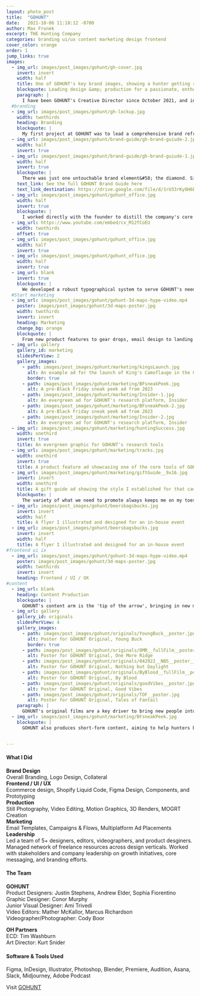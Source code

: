 ```yaml
---
layout: photo_post
title:  "GOHUNT"
date:   2021-10-06 11:18:12 -0700
author: Max Fronek
excerpt: THE Hunting Company
categories: branding ui/ux content marketing design frontend
cover_color: orange
order: 1
jump_links: true
images:
  - img_url: images/post_images/gohunt/gh-cover.jpg
    invert: invert
    width: half 
    title: One of GOHUNT's key brand images, showing a hunter getting ready for the 'real work' of packing out a harvest
    blockquote: Leading design &amp; production for a passionate, enthusiastic market&nbsp;leader
    paragraph: |
      I have been GOHUNT's Creative Director since October 2021, and in that time have led multiple design efforts across a diverse team and product set. GOHUNT's offering includes a SaaS platform, ecommerce storefront, content wing, and educational platform, and I've been intimately involved in the visual presentation and overall messaging of every part of it since starting. Whether as a team leader, stakeholder, or hands-on individual contributor, I'm always happy to roll up my sleeves and get the job done.  
  #branding
  - img_url: images/post_images/gohunt/gh-lockup.jpg
    width: twothirds
    heading: Branding
    blockquote: |
      My first project at GOHUNT was to lead a comprehensive brand refresh, modernizing the visual brand and storytelling voice of GOHUNT to reflect a more mature organization.
  - img_url: images/post_images/gohunt/brand-guide/gh-brand-guiude-2.jpg
    width: half
    invert: true
  - img_url: images/post_images/gohunt/brand-guide/gh-brand-guiude-1.jpg
    width: half
    invert: true
    blockquote: |
      There was just one untouchable brand element&#58; the diamond. Since it had special significance to the founder and his family, I put it at the center of the brand system as a single, unifying graphic.
    text_link: See the full GOHUNT Brand Guide here
    text_link_destination: https://drive.google.com/file/d/1rU33rKyOH6EMkPu8YOSI241uGDeHrcOA/view
  - img_url: images/post_images/gohunt/gohunt_office.jpg
    width: half
    invert: true
    blockquote: |
      I worked directly with the founder to distill the company's core values and ethos into a single statement. He narrated this statement over evocative hunt footage to create the core anchor video for the rebrand.
  - img_url: https://www.youtube.com/embed/cx_M12fCoEU
    width: twothirds
    offset: true
  - img_url: images/post_images/gohunt/gohunt_office.jpg
    width: half
    invert: true
  - img_url: images/post_images/gohunt/gohunt_office.jpg
    width: half
    invert: true
  - img_url: blank
    invert: true
    blockquote: |
      We developed a robust typographical system to serve GOHUNT's needs, applicable across the SaaS platform, ecommerce store, and marketing communications. As a genuine, trusted resource for the hunting community, we chose typefaces and treatments that were straightforward with no frills or fluff.
  #Start marketing
  - img_url: images/post_images/gohunt/gohunt-3d-maps-hype-video.mp4
    poster: images/post_images/gohunt/3d-maps-poster.jpg
    width: twothirds
    invert: invert
    heading: Marketing
    change_bg: orange
    blockquote: |
      From new product features to gear drops, email design to landing pages to social assets of all kinds, my role is to elevate and evolve the way our audience interacts with and learns about our offerings. 
  - img_url: gallery
    gallery_id: marketing
    slidesPerView: 2
    gallery_images: 
      - path: images/post_images/gohunt/marketing/kingsLaunch.jpg
        alt: An example ad for the launch of King's Camoflauge in the GOHUNT Gear Shop 
        border: true
      - path: images/post_images/gohunt/marketing/BFsneakPeek.jpg
        alt: A pre-Black Friday sneak peek ad from 2023
      - path: images/post_images/gohunt/marketing/Insider-1.jpg
        alt: An evergreen ad for GOHUNT's research platform, Insider
      - path: images/post_images/gohunt/marketing/BFsneakPeek-2.jpg
        alt: A pre-Black Friday sneak peek ad from 2023
      - path: images/post_images/gohunt/marketing/Insider-2.jpg
        alt: An evergreen ad for GOHUNT's research platform, Insider
  - img_url: images/post_images/gohunt/marketing/huntingSuccess.jpg
    width: onethird
    invert: true
    title: An evergreen graphic for GOHUNT's research tools
  - img_url: images/post_images/gohunt/marketing/tracks.jpg
    width: onethird
    invert: true
    title: A product feature ad showcasing one of the core tools of GOHUNT's navigation platform
  - img_url: images/post_images/gohunt/marketing/giftGuide__9x16.jpg
    invert: invert
    width: onethird
    title: A gift guide ad showing the style I established for that campaign
    blockquote: |
      The variety of what we need to promote always keeps me on my toes and thinking of new ways to communicate with our audience&mdash;while staying genuine to our brand's voice &amp; values.
  - img_url: images/post_images/gohunt/beersbagsbucks.jpg
    invert: invert
    width: half
    title: A flyer I illustrated and designed for an in-house event
  - img_url: images/post_images/gohunt/beersbagsbucks.jpg
    invert: invert
    width: half
    title: A flyer I illustrated and designed for an in-house event
#frontend ui ix
  - img_url: images/post_images/gohunt/gohunt-3d-maps-hype-video.mp4
    poster: images/post_images/gohunt/3d-maps-poster.jpg
    width: twothirds
    invert: invert
    heading: Frontend / UI / UX
#content
  - img_url: blank
    heading: Content Production
    blockquote: |
      GOHUNT's content arm is the 'tip of the arrow', bringing in new members of our audience and introducing the brand to hunters of all kinds.
  - img_url: gallery
    gallery_id: originals 
    slidesPerView: 4
    gallery_images:
      - path: images/post_images/gohunt/originals/YoungBuck__poster.jpg
        alt: Poster for GOHUNT Original, Young Buck
        border: true
      - path: images/post_images/gohunt/originals/OMR__fullFilm__poster 2.jpg
        alt: Poster for GOHUNT Original, One More Ridge
      - path: images/post_images/gohunt/originals/042022__NBS__poster__A.jpg
        alt: Poster for GOHUNT Original, Nothing but Daylight
      - path: images/post_images/gohunt/originals/ByBlood__fullFilm__poster.jpg
        alt: Poster for GOHUNT Original, By Blood
      - path: images/post_images/gohunt/originals/goodVibes__poster.jpg
        alt: Poster for GOHUNT Original, Good Vibes
      - path: images/post_images/gohunt/originals/TOF__poster.jpg
        alt: Poster for GOHUNT Original, Tales of Fantail
    paragraph: |
      GOHUNT's original films are a key driver to bring new people into the ecosystem. One of my first goals after starting was to eleveate these releases beyond simply dropping a video on YouTube. Each original is no accompanied by life premieres, original artwork, marketing and merch tie-ins, and more. <a href="https://www.youtube.com/watch?v=zSi_azl6Ipc&list=PLBbY7PGzu7VMwkFmibH39hgx8VLzDEIXH" target="_blank">View GOHUNT Originals on YouTube</a>
  - img_url: images/post_images/gohunt/marketing/BFsneakPeek.jpg
    blockquote: |
      GOHUNT also produces short-form content, aiming to help hunters broaden and develop their skills, learn about new gear, and engage with conservation efforts in the hunting community.


---
```


#### What I Did
**Brand Design**  
Overall Branding, Logo Design, Collateral<br />
**Frontend / UI / UX**<br />
Ecommerce design, Shopify Liquid Code, Figma Design, Components, and Prototyping<br />
**Production**<br />
Still Photography, Video Editing, Motion Graphics, 3D Renders, MOGRT Creation<br />
**Marketing**<br />
Email Templates, Campaigns & Flows, Multiplatform Ad Placements<br />
**Leadership**<br />
Led a team of 5+ designers, editors, videographers, and product desginers. Managed network of freelance resources across design verticals. Worked with stakeholders and company leadership on growth initiatives, core messaging, and branding efforts. 

#### The Team
**GOHUNT**<br />
Product Designers: Justin Stephens, Andrew Elder, Sophia Fiorentino<br />
Graphic Designer: Conor Murphy<br />
Junior Visual Designer: Ami Trivedi<br>
Video Editors: Mather McKallor, Marcus Richardson<br />
Videographer/Photographer: Cody Boor

**OH Partners**<br />
ECD: Tim Washburn<br />
Art Director: Kurt Snider<br />

#### Software &amp; Tools Used
Figma, InDesign, Illustrator, Photoshop, Blender, Premiere, Audition, Asana, Slack, Midjourney, Adobe Podcast

Visit [GOHUNT](http://gohunt.com)

